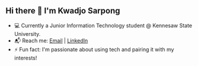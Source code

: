 ## Hi there 👋 I'm Kwadjo Sarpong

- 💻 Currently a Junior Information Technology student @ Kennesaw State University.
- 📬 Reach me: [Email](mailto:kwadjosarpong@gmail.com) | [LinkedIn](https://www.linkedin.com/in/kwadjo-sarpong/) 
- ⚡ Fun fact: I'm passionate about using tech and pairing it with my interests!

<!--
**kwadjosarpong/kwadjosarpong** is a ✨ _special_ ✨ repository because its `README.md` (this file) appears on your GitHub profile.

Here are some ideas to get you started:

- 🔭 I’m currently working on ...
- 🌱 I’m currently learning ...
- 👯 I’m looking to collaborate on ...
- 🤔 I’m looking for help with ...
- 💬 Ask me about ...
- 📫 How to reach me: ...
- 😄 Pronouns: ...
- ⚡ Fun fact: ...
-->
